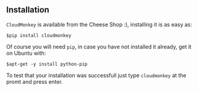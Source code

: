 Installation
------------

`CloudMonkey` is available from the Cheese Shop :), installing it is as easy as:
 
    $pip install cloudmonkey

Of course you will need `pip`, in case you have not installed it already, get it on Ubuntu with:

    $apt-get -y install python-pip

To test that your installation was successfull just type `cloudmonkey` at the promt and press enter.
